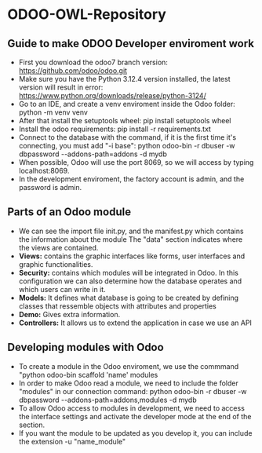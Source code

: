 # ODOO-OWL-Repository
## Guide to make ODOO Developer enviroment work
- First you download the odoo7 branch version: https://github.com/odoo/odoo.git
- Make sure you have the Python 3.12.4 version installed, the latest version will result in error: https://www.python.org/downloads/release/python-3124/
- Go to an IDE, and create a venv enviroment inside the Odoo folder: python -m venv venv
- After that install the setuptools wheel: pip install setuptools wheel
- Install the odoo requirements: pip install -r requirements.txt
- Connect to the database with the command, if it is the first time it's connecting, you must add "-i base": python odoo-bin -r dbuser -w dbpassword --addons-path=addons -d mydb
- When possible, Odoo will use the port 8069, so we will access by typing localhost:8069.
- In the development enviroment, the factory account is admin, and the password is admin.

## Parts of an Odoo module
- We can see the import file init.py, and the manifest.py which contains the information about the module
      The "data" section indicates where the views are contained.
- **Views:** contains the graphic interfaces like forms, user interfaces and graphic functionalities.
- **Security:** contains which modules will be integrated in Odoo. In this configuration we can also determine how the database operates and which users can write in it.
- **Models:** It defines what database is going to be created by defining classes that ressemble objects with attributes and properties
- **Demo:** Gives extra information.
- **Controllers:** It allows us to extend the application in case we use an API

## Developing modules with Odoo

- To create a module in the Odoo enviroment, we use the commmand "python odoo-bin scaffold 'name' modules
- In order to make Odoo read a module, we need to include the folder "modules" in our connection command: python odoo-bin -r dbuser -w dbpassword --addons-path=addons,modules -d mydb
- To allow Odoo access to modules in development, we need to access the interface settings and activate the developer mode at the end of the section.
- If you want the module to be updated as you develop it, you can include the extension -u "name_module"
